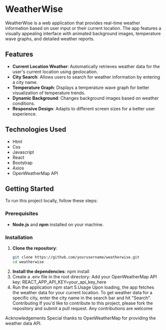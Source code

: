# WeatherWise

WeatherWise is a web application that provides real-time weather information based on user input or their current location. The app features a visually appealing interface with animated background images, temperature wave graphs, and detailed weather reports.

## Features

- **Current Location Weather**: Automatically retrieves weather data for the user's current location using geolocation.
- **City Search**: Allows users to search for weather information by entering a city name.
- **Temperature Graph**: Displays a temperature wave graph for better visualization of temperature trends.
- **Dynamic Background**: Changes background images based on weather conditions.
- **Responsive Design**: Adapts to different screen sizes for a better user experience.

## Technologies Used
- Html
- Css
- Javascript
- React
- Bootstrap
- Axios
- OpenWeatherMap API

## Getting Started

To run this project locally, follow these steps:

### Prerequisites

- **Node.js** and **npm** installed on your machine.

### Installation


1. **Clone the repository**:
   ```bash
   git clone https://github.com/yourusername/weatherwise.git
   cd weatherwise
2. **Install the dependencies**:
      npm install
3.  Create a .env file in the root directory:
       Add your OpenWeatherMap API key:
      REACT_APP_API_KEY=your_api_key_here
4.  Run the application
        npm start
5.Usage
Upon loading, the app fetches the weather data for your current location.
To get weather data for a specific city, enter the city name in the search bar and hit "Search".
Contributing
If you'd like to contribute to this project, please fork the repository and submit a pull request. Any contributions are welcome

Acknowledgements
Special thanks to OpenWeatherMap for providing the weather data API.
